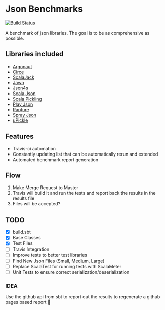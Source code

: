 # Json Benchmarks
[![Build Status](https://travis-ci.org/bsamaripa/scala-json-benchmarks.svg?branch=master)](https://travis-ci.org/bsamaripa/scala-json-benchmarks)

A benchmark of json libraries. The goal is to be as comprehensive as possible.

## Libraries included

* [Argonaut](https://index.scala-lang.org/argonaut-io/argonaut)
* [Circe](https://index.scala-lang.org/travisbrown/circe)
* [ScalaJack](https://index.scala-lang.org/gzoller/scalajack)
* [Jawn](https://index.scala-lang.org/non/jawn)
* [Json4s](https://index.scala-lang.org/json4s/json4s)
* [Scala Json](http://www.scala-lang.org/api/2.11.8/scala-parser-combinators/#scala.util.parsing.json.JSON$)
* [Scala Pickling](https://index.scala-lang.org/scala/pickling)
* [Play Json](https://index.scala-lang.org/playframework/playframework)
* [Rapture](https://index.scala-lang.org/propensive/rapture)
* [Spray Json](https://index.scala-lang.org/spray/spray-json)
* [uPickle](https://index.scala-lang.org/lihaoyi/upickle)


## Features
* Travis-ci automation
* Constantly updating list that can be automatically rerun and extended
* Automated benchmark report generation

## Flow
1. Make Merge Request to Master
2. Travis will build it and run the tests and report back the results in the results file
3. Files will be accepted?


## TODO

- [X] build.sbt
- [X] Base Classes
- [X] Test Files
- [ ] Travis Integration
- [ ] Improve tests to better test libraries
- [ ] Find New Json Files (Small, Medium, Large)
- [ ] Replace ScalaTest for running tests with ScalaMeter
- [ ] Unit Tests to ensure correct serialization/deserialization
 
### IDEA
Use the github api from sbt to report out the results to regenerate a github pages based report :poop: 